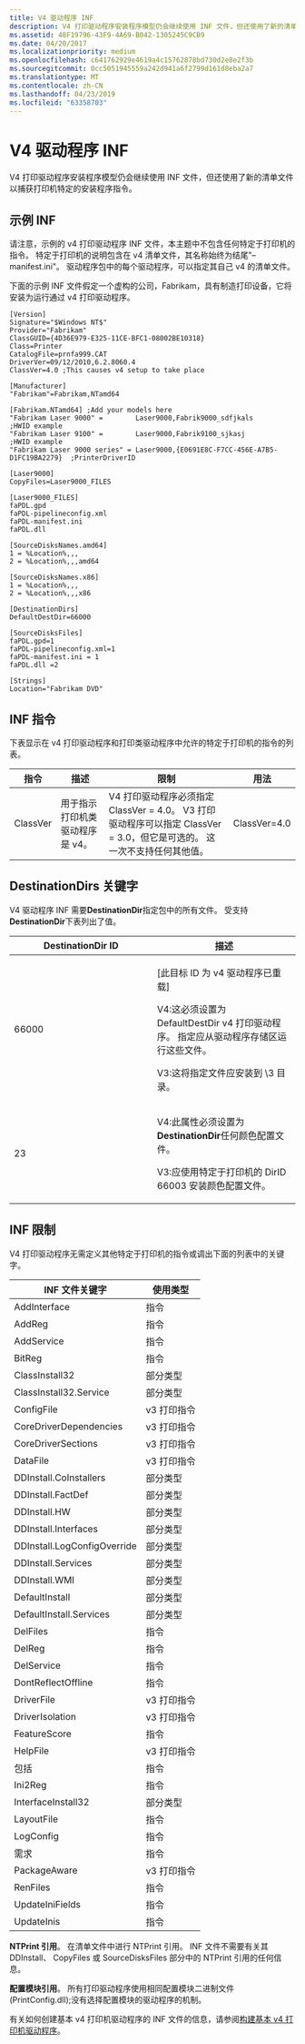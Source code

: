 ```yaml
---
title: V4 驱动程序 INF
description: V4 打印驱动程序安装程序模型仍会继续使用 INF 文件，但还使用了新的清单文件以捕获打印机特定的安装程序指令。
ms.assetid: 48F19796-43F9-4A69-B042-1305245C9CB9
ms.date: 04/20/2017
ms.localizationpriority: medium
ms.openlocfilehash: c641762929e4619a4c15762878bd730d2e8e2f3b
ms.sourcegitcommit: 0cc5051945559a242d941a6f2799d161d8eba2a7
ms.translationtype: MT
ms.contentlocale: zh-CN
ms.lasthandoff: 04/23/2019
ms.locfileid: "63358703"
---
```

# <a name="v4-driver-inf"></a>V4 驱动程序 INF


V4 打印驱动程序安装程序模型仍会继续使用 INF 文件，但还使用了新的清单文件以捕获打印机特定的安装程序指令。

## <a name="sample-inf"></a>示例 INF


请注意，示例的 v4 打印驱动程序 INF 文件，本主题中不包含任何特定于打印机的指令。 特定于打印机的说明包含在 v4 清单文件，其名称始终为结尾"– manifest.ini"。 驱动程序包中的每个驱动程序，可以指定其自己 v4 的清单文件。

下面的示例 INF 文件假定一个虚构的公司，Fabrikam，具有制造打印设备，它将安装为运行通过 v4 打印驱动程序。

```INF
[Version]
Signature="$Windows NT$"
Provider="Fabrikam"
ClassGUID={4D36E979-E325-11CE-BFC1-08002BE10318}
Class=Printer
CatalogFile=prnfa999.CAT
DriverVer=09/12/2010,6.2.8060.4
ClassVer=4.0 ;This causes v4 setup to take place

[Manufacturer]
"Fabrikam"=Fabrikam,NTamd64

[Fabrikam.NTamd64] ;Add your models here
"Fabrikam Laser 9000" =        Laser9000,Fabrik9000_sdfjkals                     ;HWID example
"Fabrikam Laser 9100" =        Laser9000,Fabrik9100_sjkasj                       ;HWID example
"Fabrikam Laser 9000 series" = Laser9000,{E0691E8C-F7CC-456E-A7B5-D1FC19BA2279}  ;PrinterDriverID

[Laser9000]
CopyFiles=Laser9000_FILES

[Laser9000_FILES]
faPDL.gpd
faPDL-pipelineconfig.xml
faPDL-manifest.ini
faPDL.dll

[SourceDisksNames.amd64]
1 = %Location%,,,
2 = %Location%,,,amd64

[SourceDisksNames.x86]
1 = %Location%,,,
2 = %Location%,,,x86

[DestinationDirs]
DefaultDestDir=66000

[SourceDisksFiles]
faPDL.gpd=1
faPDL-pipelineconfig.xml=1
faPDL-manifest.ini = 1
faPDL.dll =2

[Strings]
Location="Fabrikam DVD"
```

## <a name="inf-directives"></a>INF 指令


下表显示在 v4 打印驱动程序和打印类驱动程序中允许的特定于打印机的指令的列表。

| 指令 | 描述                                         | 限制                                                                                                                                           | 用法        |
|-----------|-----------------------------------------------------|--------------------------------------------------------------------------------------------------------------------------------------------------------|--------------|
| ClassVer  | 用于指示打印机类驱动程序是 v4。 | V4 打印驱动程序必须指定 ClassVer = 4.0。 V3 打印驱动程序可以指定 ClassVer = 3.0，但它是可选的。 这一次不支持任何其他值。 | ClassVer=4.0 |

## <a name="the-destinationdirs-keyword"></a>DestinationDirs 关键字


V4 驱动程序 INF 需要**DestinationDir**指定包中的所有文件。 受支持**DestinationDir**下表列出了值。

<table>
<colgroup>
<col width="50%" />
<col width="50%" />
</colgroup>
<thead>
<tr class="header">
<th>DestinationDir ID</th>
<th>描述</th>
</tr>
</thead>
<tbody>
<tr class="odd">
<td>66000</td>
<td><p>[此目标 ID 为 v4 驱动程序已重载]</p>
<p>V4:这必须设置为 DefaultDestDir v4 打印驱动程序。 指定应从驱动程序存储区运行这些文件。</p>
<p>V3:这将指定文件应安装到 \3 目录。</p></td>
</tr>
<tr class="even">
<td>23</td>
<td><p>V4:此属性必须设置为<strong>DestinationDir</strong>任何颜色配置文件。</p>
<p>V3:应使用特定于打印机的 DirID 66003 安装颜色配置文件。</p></td>
</tr>
</tbody>
</table>

 

## <a name="inf-restrictions"></a>INF 限制


V4 打印驱动程序无需定义其他特定于打印机的指令或调出下面的列表中的关键字。

| INF 文件关键字            | 使用类型         |
|-----------------------------|--------------------|
| AddInterface                | 指令          |
| AddReg                      | 指令          |
| AddService                  | 指令          |
| BitReg                      | 指令          |
| ClassInstall32              | 部分类型       |
| ClassInstall32.Service      | 部分类型       |
| ConfigFile                  | v3 打印指令 |
| CoreDriverDependencies      | v3 打印指令 |
| CoreDriverSections          | v3 打印指令 |
| DataFile                    | v3 打印指令 |
| DDInstall.CoInstallers      | 部分类型       |
| DDInstall.FactDef           | 部分类型       |
| DDInstall.HW                | 部分类型       |
| DDInstall.Interfaces        | 部分类型       |
| DDInstall.LogConfigOverride | 部分类型       |
| DDInstall.Services          | 部分类型       |
| DDInstall.WMI               | 部分类型       |
| DefaultInstall              | 部分类型       |
| DefaultInstall.Services     | 部分类型       |
| DelFiles                    | 指令          |
| DelReg                      | 指令          |
| DelService                  | 指令          |
| DontReflectOffline          | 指令          |
| DriverFile                  | v3 打印指令 |
| DriverIsolation             | v3 打印指令 |
| FeatureScore                | 指令          |
| HelpFile                    | v3 打印指令 |
| 包括                     | 指令          |
| Ini2Reg                     | 指令          |
| InterfaceInstall32          | 部分类型       |
| LayoutFile                  | 指令          |
| LogConfig                   | 指令          |
| 需求                       | 指令          |
| PackageAware                | v3 打印指令 |
| RenFiles                    | 指令          |
| UpdateIniFields             | 指令          |
| UpdateInis                  | 指令          |

 

**NTPrint 引用**。 在清单文件中进行 NTPrint 引用。 INF 文件不需要有关其 DDInstall、 CopyFiles 或 SourceDisksFiles 部分中的 NTPrint 引用的任何信息。

**配置模块引用**。 所有打印驱动程序使用相同配置模块二进制文件 (PrintConfig.dll);没有选择配置模块的驱动程序的机制。

有关如何创建基本 v4 打印机驱动程序的 INF 文件的信息，请参阅[构建基本 v4 打印机驱动程序](building-a-basic-v4-printer-driver.md)。

 

 




